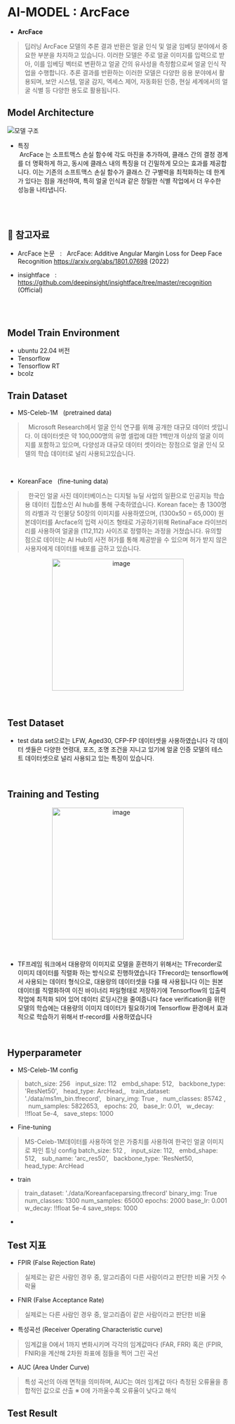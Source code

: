 # AI-MODEL : ArcFace
- **ArcFace** 
>딥러닝 ArcFace 모델의 추론 결과 반환은 얼굴 인식 및 얼굴 임베딩 분야에서 중요한 부분을 차지하고 있습니다. 이러한 모델은 주로 얼굴 이미지를 입력으로 받아, 이를 임베딩 벡터로 변환하고 얼굴 간의 유사성을 측정함으로써 얼굴 인식 작업을 수행합니다. 추론 결과를 반환하는 이러한 모델은 다양한 응용 분야에서 활용되며, 보안 시스템, 얼굴 감지, 엑세스 제어, 자동화된 인증, 현실 세계에서의 얼굴 식별 등 다양한 용도로 활용됩니다.

## **Model Architecture**
![모델 구조](https://github.com/BITSdrive/AI-MODEL/assets/126750984/4cc09397-6911-4a6f-ada5-0db7d07422d7)

 - 특징 <br/>
    &nbsp;ArcFace 는 소프트맥스 손실 함수에 각도 마진을 추가하여, 클래스 간의 결정 경계를 더 명확하게 하고, 
    동시에 클래스 내의 특징을 더 긴밀하게 모으는 효과를 제공합니다. 이는 기존의 소프트맥스 손실 함수가 클래스 간 구별력을 최적화하는 데 한계가 있다는 점을 개선하여, 
    특히 얼굴 인식과 같은 정밀한 식별 작업에서 더 우수한 성능을 나타냅니다.
<br/>
<br/>

## 📖 참고자료

- ArcFace 논문 &nbsp; : &nbsp; ArcFace: Additive Angular Margin Loss for Deep Face Recognition https://arxiv.org/abs/1801.07698  (2022)

- insightface &nbsp; : &nbsp;  https://github.com/deepinsight/insightface/tree/master/recognition (Official)

<br/>
<br/>

## Model Train Environment

- ubuntu 22.04 버전
- Tensorflow
- Tensorflow RT
- bcolz



## Train Dataset
- MS-Celeb-1M  &nbsp; (pretrained data)
> &nbsp; Microsoft Research에서 얼굴 인식 연구를 위해 공개한 대규모 데이터 셋입니다.
이 데이터셋은 약 100,000명의 유명 셀럽에 대한 1백만개 이상의 얼굴 이미지를 포함하고 있으며, 다양성과 대규모 데이터 셋이라는 
장점으로 얼굴 인식 모델의 학습 데이터로 널리 사용되고있습니다.

<br/>

- KoreanFace &nbsp;  (fine-tuning data)
> &nbsp; 한국인 얼굴 사진 데이터베이스는 디지털 뉴딜 사업의 일환으로 인공지능 학습용 데이터 집합소인 AI hub를 통해 구축하였습니다.
Korean face는 총 1300명의 라벨과 각 인물당 50장의 이미지를 사용하였으며, (1300x50 = 65,000)
원본데이터를 Arcface의 입력 사이즈 형태로 가공하기위해 RetinaFace 라이브러리를 사용하여 얼굴을 (112,112) 사이즈로 정렬하는 과정을 거쳤습니다.
유의할 점으로 데이터는 AI Hub의 사전 허가를 통해 제공받을 수 있으며 허가 받지 않은 사용자에게 데이터를 배포를 금하고 있습니다.


<p align="center">
<img width="300" alt="image" src="https://github.com/BITSdrive/AI-MODEL/assets/126750984/a71ce01d-73dd-4b5b-bb3a-60de17b8412f">
</p>

<br/>

## Test Dataset
- test data set으로는 LFW, Aged30, CFP-FP 데이터셋을 사용하였습니다
각 데이터 셋들은 다양한 연령대, 포즈, 조명 조건을 지니고 있기에 얼굴 인증 모델의 테스트 데이터셋으로 널리 사용되고 있는 특징이 있습니다.

<br/>

##  Training and Testing

<p align="center">
<img width="300" alt="image" src="https://github.com/BITSdrive/AI-MODEL/assets/126750984/edf8490a-baca-43de-8c01-826f7008aa39">
</p>
<br/>

- TF프레임 워크에서 대용량의 이미지로 모델을 훈련하기 위해서는 TFrecorder로 이미지 데이터를 직렬화 하는 방식으로 진행하였습니다
TFrecord는 tensorflow에서 사용되는 데이터 형식으로, 대용량의 데이터셋을 다룰 때 사용됩니다
이는 원본 데이터를 직렬화하여 이진 바이너리 파일형태로 저장하기에 Tensorflow의 입출력 작업에 최적화 되어 있어 데이터 로딩시간을 줄여줍니다
face verification을 위한 모델의 학습에는 대용량의 이미지 데이터가 필요하기에 Tensorflow 환경에서 효과적으로 학습하기 위해서 tf-record를 사용하였습니다


<br/>

## Hyperparameter
- MS-Celeb-1M config &nbsp;
>batch_size: 256 &nbsp;
input_size: 112 &nbsp;
embd_shape: 512, &nbsp;
backbone_type: 'ResNet50', &nbsp;
head_type: ArcHead,, &nbsp;
train_dataset: './data/ms1m_bin.tfrecord', &nbsp;
binary_img: True , &nbsp;
num_classes: 85742 , &nbsp;
num_samples: 5822653, &nbsp;
epochs: 20, &nbsp;
base_lr: 0.01, &nbsp;
w_decay: !!float 5e-4, &nbsp;
save_steps: 1000 &nbsp;


- Fine-tuning
> MS-Celeb-1M데이터를 사용하여 얻은 가중치를 사용하여 한국인 얼굴 이미지로 파인 튜닝 
>config
batch_size: 512 , &nbsp;
input_size: 112, &nbsp;
embd_shape: 512, &nbsp;
sub_name: 'arc_res50', &nbsp;
backbone_type: 'ResNet50, &nbsp;
head_type: ArcHead 

- train
> train_dataset: './data/Koreanfaceparsing.tfrecord'
binary_img: True
num_classes: 1300
num_samples: 65000
epochs: 2000
base_lr: 0.001
w_decay: !!float 5e-4
save_steps: 1000

- 

## Test 지표
- FPIR (False Rejection Rate)
> 실제로는 같은 사람인 경우 중, 알고리즘이 다른 사람이라고 판단한 비율
거짓 수락율

- FNIR (False Acceptance Rate)
> 실제로는 다른 사람인 경우 중, 알고리즘이 같은 사람이라고 판단한 비율

- 특성곡선 (Receiver Operating Characteristic curve)
> 임계값을 0에서 1까지 변화시키며 각각의 임계값마다 (FAR, FRR) 혹은 (FPIR, FNIR)을 계산해 2차원 좌표에 점들을 찍어 그린 곡선

- AUC (Area Under Curve)
> 특성 곡선의 아래 면적을 의미하며,
AUC는 여러 임계값 마다 측정된 오류율을 종합적인 값으로 산출
※ 0에 가까울수록 오류율이 낮다고 해석


## Test Result
